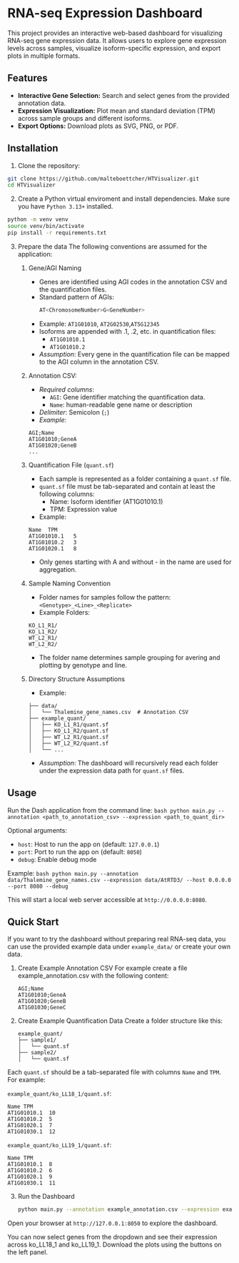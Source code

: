 # RNA-seq Expression Dashboard

This project provides an interactive web-based dashboard for visualizing RNA-seq gene expression data. It allows users to explore gene expression levels across samples, visualize isoform-specific expression, and export plots in multiple formats.  

## Features

- **Interactive Gene Selection:** Search and select genes from the provided annotation data.  
- **Expression Visualization:** Plot mean and standard deviation (TPM) across sample groups and different isoforms.  
- **Export Options:** Download plots as SVG, PNG, or PDF.

## Installation

1. Clone the repository:
```bash
git clone https://github.com/malteboettcher/HTVisualizer.git
cd HTVisualizer
```
2. Create a Python virtual enviroment and install dependencies. Make sure you have ```Python 3.13+``` installed.
```bash
python -m venv venv
source venv/bin/activate
pip install -r requirements.txt
```
3. Prepare the data
The following conventions are assumed for the application:
   1. Gene/AGI Naming
      - Genes are identified using AGI codes in the annotation CSV and the quantification files.
      - Standard pattern of AGIs:
         ```bash
         AT<ChromosomeNumber>G<GeneNumber>
         ```
      - Example: ```AT1G01010```, ```AT2G02530```,```AT5G12345```
      - Isoforms are appended with .1, .2, etc. in quantification files:
        - ```AT1G01010.1```
        - ```AT1G01010.2```
      - *Assumption*: Every gene in the quantification file can be mapped to the AGI column in the annotation CSV.
   2. Annotation CSV:
      - *Required columns*:
        - ```AGI```: Gene identifier matching the quantification data.
        - ```Name```: human-readable gene name or description
      - *Delimiter*: Semicolon (```;```)
      - *Example*:
      ```aiignore
      AGI;Name
      AT1G01010;GeneA
      AT1G01020;GeneB
      ...
      ```
   3. Quantification File (```quant.sf```)
      - Each sample is represented as a folder containing a ```quant.sf``` file.
      - ```quant.sf``` file must be tab-separated and contain at least the following columns:
        - Name: Isoform identifier (AT1G01010.1)
        - TPM: Expression value
      - Example:
      ```aiignore
      Name	TPM
      AT1G01010.1	5
      AT1G01010.2	3
      AT1G01020.1	8
      ```
      - Only genes starting with A and without - in the name are used for aggregation.
   4. Sample Naming Convention
      - Folder names for samples follow the pattern: ```<Genotype>_<Line>_<Replicate>```
      - Example Folders:
      ```aiignore
      KO_L1_R1/
      KO_L1_R2/
      WT_L2_R1/
      WT_L2_R2/
      ```
      - The folder name determines sample grouping for avering and plotting by genotype and line. 
   
   5. Directory Structure Assumptions
      - Example:
      ```aiignore
      ├── data/
      │   └── Thalemine_gene_names.csv  # Annotation CSV
      ├── example_quant/
      │   ├── KO_L1_R1/quant.sf
      │   ├── KO_L1_R2/quant.sf
      │   ├── WT_L2_R1/quant.sf
      │   ├── WT_L2_R2/quant.sf
      │   └── ...
      ```
      - *Assumption*: The dashboard will recursively read each folder under the expression data path for ```quant.sf``` files.
   
## Usage
Run the Dash application from the command line:
    ```bash
    python main.py --annotation <path_to_annotation_csv> --expression <path_to_quant_dir>
    ```

Optional arguments:
- ```host```: Host to run the app on (default: ```127.0.0.1```)
- ```port```: Port to run the app on (default: ```8050```)
- ```debug```: Enable debug mode

Example:
    ```bash
    python main.py --annotation data/Thalemine_gene_names.csv --expression data/AtRTD3/ --host 0.0.0.0 --port 8080 --debug
    ```

This will start a local web server accessible at ```http://0.0.0.0:8080```.

## Quick Start

If you want to try the dashboard without preparing real RNA-seq data, you can use the provided example data under ```example_data/``` or create your own data.

1. Create Example Annotation CSV
For example create a file example_annotation.csv with the following content:
   ```
   AGI;Name
   AT1G01010;GeneA
   AT1G01020;GeneB
   AT1G01030;GeneC
   ```

2. Create Example Quantification Data
Create a folder structure like this:
   ```
   example_quant/
   ├── sample1/
   │   └── quant.sf
   ├── sample2/
   │   └── quant.sf
   ```

Each ```quant.sf``` should be a tab-separated file with columns ```Name``` and ```TPM```. For example:

```example_quant/ko_LL18_1/quant.sf```:
   ```aiignore
   Name	TPM
   AT1G01010.1	10
   AT1G01010.2	5
   AT1G01020.1	7
   AT1G01030.1	12
   ```

```example_quant/ko_LL19_1/quant.sf```:
   ```aiignore
   Name	TPM
   AT1G01010.1	8
   AT1G01010.2	6
   AT1G01020.1	9
   AT1G01030.1	11
   ```
3. Run the Dashboard

   ```bash
   python main.py --annotation example_annotation.csv --expression example_quant/
   ```
Open your browser at ```http://127.0.0.1:8050``` to explore the dashboard.

You can now select genes from the dropdown and see their expression across ko_LL18_1 and ko_LL19_1. Download the plots using the buttons on the left panel.